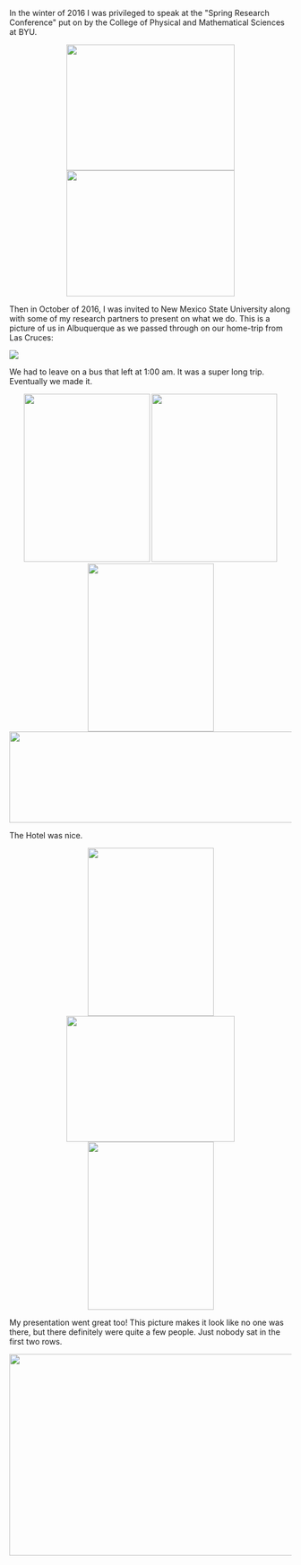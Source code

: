 In the winter of 2016 I was privileged to speak at the "Spring Research Conference" put on by the College of Physical and Mathematical Sciences at BYU.

<center> <img src="require('assets/images/posts/new_mexico/src_presentation_3.jpg')" style="width: 300; height: 225;" /> <img src="require('assets/images/posts/new_mexico/conference_src_1.jpg')" style="width: 300; height: 225;" /> </center>

Then in October of 2016, I was invited to New Mexico State University along with some of my research partners to present on what we do. This is a picture of us in Albuquerque as we passed through on our home-trip from Las Cruces:

<img src="require('assets/images/posts/new_mexico/albuquerque_hat_2.jpg')" />

We had to leave on a bus that left at 1:00 am. It was a super long trip. Eventually we made it.

<center> <img src="require('assets/images/posts/new_mexico/conference_4c_bus_1.jpg')" style="width: 225; height: 300;" /> <img src="require('assets/images/posts/new_mexico/conference_4c_bus_2.jpg')" style="width: 224; height: 300;" /> <img src="require('assets/images/posts/new_mexico/conference_4c_bus_3.jpg')" style="width: 225; height: 300;" /> </center>

<center> <img src="require('assets/images/posts/new_mexico/conference_4c_nm_vista_2.jpg')" style="width: 640; height: 163;" /> </center>

The Hotel was nice.

<center> <img src="require('assets/images/posts/new_mexico/conference_4c_hotel.jpg')" style="width: 225; height: 300;" /> <img src="require('assets/images/posts/new_mexico/conference_4c_sign.jpg')" style="width: 300; height: 225;" /> <img src="require('assets/images/posts/new_mexico/albuquerque_hat_1.jpg')" style="width: 225; height: 300;" /> </center>

My presentation went great too! This picture makes it look like no one was there, but there definitely were quite a few people. Just nobody sat in the first two rows.

<center> <img src="require('assets/images/posts/new_mexico/conference_4c_presentation_1.jpg')" style="width: 640; height: 360;" /> </center>
